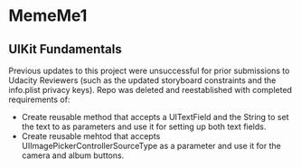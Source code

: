 # MemeMe1
## UIKit Fundamentals
Previous updates to this project were unsuccessful for prior submissions to Udacity Reviewers (such as the updated storyboard constraints and the info.plist privacy keys). Repo was deleted and reestablished with completed requirements of:

* Create reusable method that accepts a UITextField and the String to set the text to as parameters and use it for setting up
  both text fields. 
* Create reusable mehtod that accepts UIImagePickerControllerSourceType as a parameter and use it for the camera and album
  buttons. 

